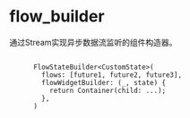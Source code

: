 # flow_builder

通过Stream实现异步数据流监听的组件构造器。

```

      FlowStateBuilder<CustomState>(
        flows: [future1, future2, future3],
        flowWidgetBuilder: (_, state) {
          return Container(child: ...);
        },
      )
```

